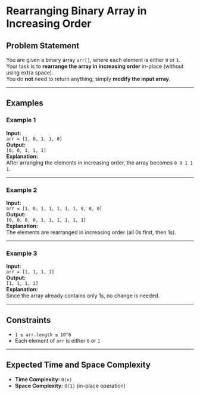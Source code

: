 # Rearranging Binary Array in Increasing Order

## Problem Statement

You are given a binary array `arr[]`, where each element is either `0` or `1`.  
Your task is to **rearrange the array in increasing order** in-place (without using extra space).  
You do **not** need to return anything; simply **modify the input array**.

---

## Examples

### Example 1  
**Input:**  
`arr = [1, 0, 1, 1, 0]`  
**Output:**  
`[0, 0, 1, 1, 1]`  
**Explanation:**  
After arranging the elements in increasing order, the array becomes `0 0 1 1 1`.

---

### Example 2  
**Input:**  
`arr = [1, 0, 1, 1, 1, 1, 1, 0, 0, 0]`  
**Output:**  
`[0, 0, 0, 0, 1, 1, 1, 1, 1, 1]`  
**Explanation:**  
The elements are rearranged in increasing order (all 0s first, then 1s).

---

### Example 3  
**Input:**  
`arr = [1, 1, 1, 1]`  
**Output:**  
`[1, 1, 1, 1]`  
**Explanation:**  
Since the array already contains only 1s, no change is needed.

---

## Constraints

- `1 ≤ arr.length ≤ 10^6`  
- Each element of `arr` is either `0` or `1`

---

## Expected Time and Space Complexity

- **Time Complexity:** `O(n)`
- **Space Complexity:** `O(1)` (in-place operation)
